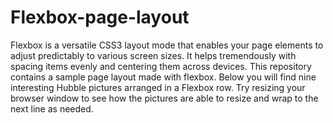 # Flexbox-page-layout
Flexbox is a versatile CSS3 layout mode that enables your page elements to adjust predictably to various screen sizes.   It helps tremendously with spacing items evenly and centering them across devices.  This repository contains a sample page layout made with flexbox.  Below you will find nine interesting Hubble pictures arranged in a Flexbox row.  Try resizing your browser window to see how the pictures are able to resize and wrap to the next line as needed.
